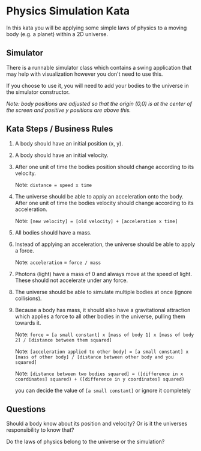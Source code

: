 Physics Simulation Kata
===
In this kata you will be applying some simple laws of physics to a moving body (e.g. a planet) within a 2D universe.


Simulator
---
There is a runnable simulator class which contains a swing application that may help with visualization however you don't need to use this.

If you choose to use it, you will need to add your bodies to the universe in the simulator constructor.

*Note: body positions are adjusted so that the origin (0,0) is at the center of the screen and positive y positions are above this.*


Kata Steps / Business Rules
---
1) A body should have an initial position (x, y).

2) A body should have an initial velocity.

3) After one unit of time the bodies position should change according to its velocity.

    Note: `distance = speed x time`

4) The universe should be able to apply an acceleration onto the body. After one unit of time the bodies velocity should change according to its acceleration.

    Note: `[new velocity] = [old velocity] + [acceleration x time]`

5) All bodies should have a mass.

6) Instead of applying an acceleration, the universe should be able to apply a force.

    Note: `acceleration` = `force / mass`

7) Photons (light) have a mass of 0 and always move at the speed of light. These should not accelerate under any force.

8) The universe should be able to simulate multiple bodies at once (ignore collisions).

9) Because a body has mass, it should also have a gravitational attraction which applies a force to all other bodies in the universe, pulling them towards it.

    Note: `force = [a small constant] x [mass of body 1] x [mass of body 2] / [distance between them squared]`

    Note: `[acceleration applied to other body] = [a small constant] x [mass of other body] / [distance between other body and you squared]`

    Note: `[distance between two bodies squared] = ([difference in x coordinates] squared) + ([difference in y coordinates] squared)`

    you can decide the value of `[a small constant]` or ignore it completely


Questions
---
Should a body know about its position and velocity? Or is it the universes responsibility to know that?

Do the laws of physics belong to the universe or the simulation?